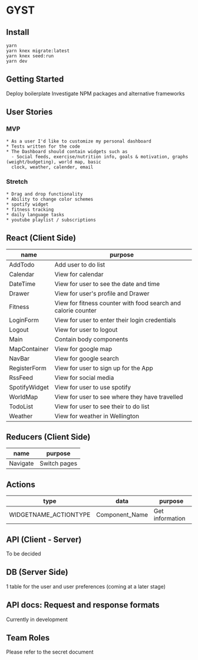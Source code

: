 # GYST

## Install

```
yarn
yarn knex migrate:latest
yarn knex seed:run
yarn dev
```

## Getting Started
  Deploy boilerplate 
  Investigate NPM packages and alternative frameworks
  
## User Stories

### MVP

    * As a user I'd like to customize my personal dashboard
    * Tests written for the code
    * The Dashboard should contain widgets such as
      - Social feeds, exercise/nutrition info, goals & motivation, graphs (weight/budgeting), world map, basic 
      clock, weather, calender, email
    

### Stretch

    * Drag and drop functionality
    * Ability to change color schemes
    * spotify widget
    * fitness tracking
    * daily language tasks
    * youtube playlist / subscriptions

## React (Client Side)
  | name | purpose |
  | --- | --- |
  | AddTodo | Add user to do list| 
  | Calendar | View for calendar | 
  | DateTime | View for user to see the date and time | 
  | Drawer | View for user's profile and Drawer | 
  | Fitness | View for fitness counter with food search and calorie counter | 
  | LoginForm | View for user to enter their login credentials| 
  | Logout |View for user to logout | 
  | Main | Contain body components
  | MapContainer | View for google map| 
  | NavBar | View for google search| 
  | RegisterForm | View for user to sign up for the App | 
  | RssFeed | View for social media | 
  | SpotifyWidget | View for user to use spotify | 
  | WorldMap | View for user to see where they have travelled | 
  | TodoList | View for user to see their to do list | 
  | Weather | View for weather in Wellington| 
  
## Reducers (Client Side)

  | name | purpose |
  | --- | --- |
  | Navigate | Switch pages |
  
## Actions

 | type | data | purpose |
 | --- | --- | --- |
 | WIDGETNAME_ACTIONTYPE| Component_Name | Get information |
 
 ## API (Client - Server)
 
 To be decided
 
 ## DB (Server Side)
 1 table for the user and user preferences (coming at a later stage)
 
## API docs: Request and response formats
Currently in development

## Team Roles

Please refer to the secret document
